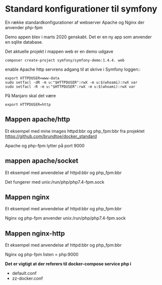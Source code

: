 # Standard konfigurationer til symfony

En række standardkonfigurationer af webserver Apache og Nginx der anvender php-fpm

Demo appen blev i marts 2020 genskabt. Det er en ny app som anvender en sqlite database.

Det aktuelle projekt i mappen web er en demo udgave

    composer create-project symfony/symfony-demo:1.4.4. web
    
enable Apache http servrens adgang til at skrive i Symfony loggen::

```
export HTTPDUSER=www-data
sudo setfacl -dR -m u:"$HTTPDUSER":rwX -m u:$(whoami):rwX var
sudo setfacl -R -m u:"$HTTPDUSER":rwX -m u:$(whoami):rwX var
```

På Manjaro skal det være 
```
export HTTPDUSER=http
```

## Mappen apache/http

Et eksempel med mine images httpd:bbr og php_fpm:bbr fra projektet https://github.com/brundtoe/docker_standard

Apache og php-fpm lytter på port 9000

## mappen apache/socket

Et eksempel med anvendelse af httpd:bbr og php_fpm:bbr

Det fungerer med unix:/run/php/php7.4-fpm.sock

## Mappen nginx

Et eksempel med anvendelse af httpd:bbr og php_fpm:bbr

Nginx og php-fpm anvender unix:/run/php/php7.4-fpm.sock

## Mappen nginx-http

Et eksempel med anvendelse af httpd:bbr og php_fpm:bbr

Nginx og php-fpm listen = php:9000

**Det er vigtigt at der referers til docker-compose service php i**

- default.conf
- zz-docker.conf
